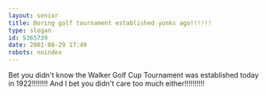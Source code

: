 ```yaml
---
layout: senior
title: Boring golf tournament established yonks ago!!!!!!
type: slogan
id: 5365739
date: 2001-08-29 17:49
robots: noindex
---
```

Bet you didn't know the Walker Golf Cup Tournament was established today in 1922!!!!!!!! And I bet you didn't care too much either!!!!!!!!!!